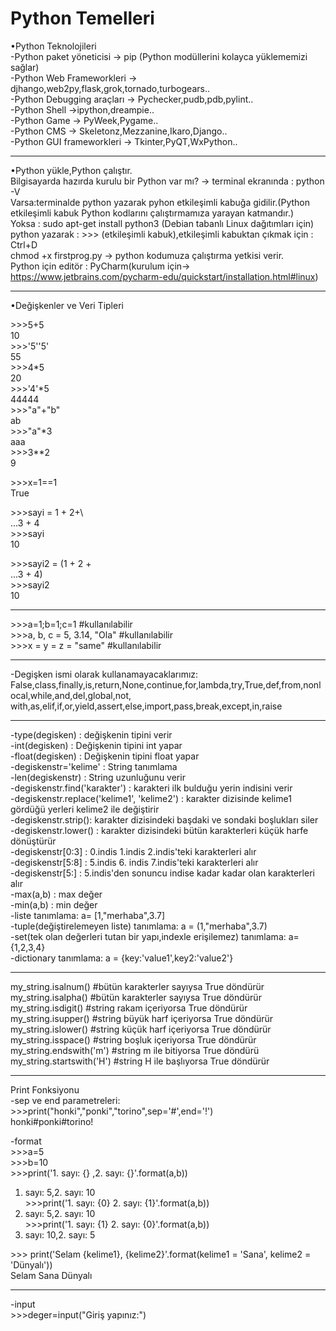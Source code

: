 # Python Temelleri
•Python Teknolojileri <br>
-Python paket yöneticisi -> pip (Python modüllerini kolayca yüklememizi sağlar) <br>
-Python Web Frameworkleri -> djhango,web2py,flask,grok,tornado,turbogears.. <br>
-Python Debugging araçları -> Pychecker,pudb,pdb,pylint.. <br>
-Python Shell ->ipython,dreampie.. <br>
-Python Game -> PyWeek,Pygame.. <br>
-Python CMS -> Skeletonz,Mezzanine,Ikaro,Django.. <br>
-Python GUI frameworkleri -> Tkinter,PyQT,WxPython.. <br>

--------------------------------------------------------------------------------

•Python yükle,Python çalıştır.<br>
Bilgisayarda hazırda kurulu bir Python var mı? -> terminal ekranında : python -V <br>
Varsa:terminalde python yazarak pyhon etkileşimli kabuğa gidilir.(Python etkileşimli kabuk Python kodlarını 
çalıştırmamıza yarayan katmandır.)<br>
Yoksa : sudo apt-get install python3 (Debian tabanlı Linux dağıtımları için)<br>
python yazarak : >>> (etkileşimli kabuk),etkileşimli kabuktan çıkmak için : Ctrl+D<br>
chmod +x firstprog.py -> python kodumuza çalıştırma yetkisi verir.<br>
Python için editör : PyCharm(kurulum için-> https://www.jetbrains.com/pycharm-edu/quickstart/installation.html#linux)<br>

--------------------------------------------------------------------------------

•Değişkenler ve Veri Tipleri<br>

 <label>>>></label>5+5<br> 
 10<br>
<label>>>></label>'5''5'<br>
 55<br/>
<label>>>></label>4*5<br>
20<br/>
<label>>>></label>'4'*5<br>
44444<br>
<label>>>></label>"a"+"b"<br>
ab<br>
<label>>>></label>"a"*3<br>
aaa<br/>
<label>>>></label>3**2<br>
9<br/>

<label>>>></label>x=1==1<br>
True<br>

<label>>>></label>sayi = 1 + 2+\\<br>
...3 + 4<br>
<label>>>></label>sayi<br>
10<br>

<label>>>></label>sayi2 = (1 + 2 + <br>
...3 + 4)<br>
<label>>>></label>sayi2<br>
10<br>

-----------------------------------------------------------------------------

<label>>>></label>a=1;b=1;c=1 #kullanılabilir<br>
<label>>>></label>a, b, c = 5, 3.14, "Ola" #kullanılabilir<br>
<label>>>></label>x = y = z = "same"  #kullanılabilir<br>

-----------------------------------------------------------------------------

-Degişken ismi olarak kullanamayacaklarımız: False,class,finally,is,return,None,continue,for,lambda,try,True,def,from,nonlocal,while,and,del,global,not,<br>
with,as,elif,if,or,yield,assert,else,import,pass,break,except,in,raise<br>

-----------------------------------------------------------------------------

-type(degisken) : değişkenin tipini verir<br>
-int(degisken) : Değişkenin tipini int yapar<br>
-float(degisken) : Değişkenin tipini float yapar<br>
-degiskenstr='kelime' : String tanımlama<br>
-len(degiskenstr) : String uzunluğunu verir<br>
-degiskenstr.find('karakter') : karakteri ilk bulduğu yerin indisini verir<br>
-degiskenstr.replace('kelime1', 'kelime2') : karakter dizisinde kelime1 gördüğü yerleri kelime2 ile değiştirir<br>
-degiskenstr.strip(): karakter dizisindeki başdaki ve sondaki boşlukları siler<br> 
-degiskenstr.lower() : karakter dizisindeki bütün karakterleri küçük harfe dönüştürür<br>
-degiskenstr[0:3] : 0.indis 1.indis 2.indis'teki karakterleri alır<br>
-degiskenstr[5:8] : 5.indis 6. indis 7.indis'teki karakterleri alır<br>
-degiskenstr[5:] : 5.indis'den sonuncu indise kadar kadar olan karakterleri alır<br>
-max(a,b) : max değer<br>
-min(a,b) : min değer<br>
-liste tanımlama: a= [1,"merhaba",3.7]<br>
-tuple(değiştirelemeyen liste) tanımlama: a = (1,"merhaba",3.7)<br>
-set(tek olan değerleri tutan bir yapı,indexle erişilemez) tanımlama: a={1,2,3,4}<br>
-dictionary tanımlama: a = {key:'value1',key2:'value2'}<br>

-----------------------------------------------------------------------------

my_string.isalnum()		#bütün karakterler sayıysa True döndürür<br>
my_string.isalpha()		#bütün karakterler sayıysa True döndürür<br>
my_string.isdigit()		#string rakam içeriyorsa True döndürür<br>
my_string.isupper()		#string büyük harf içeriyorsa True döndürür<br>
my_string.islower()		#string küçük harf içeriyorsa True döndürür<br>
my_string.isspace()		#string boşluk içeriyorsa True döndürür<br>
my_string.endswith('m')		#string m ile bitiyorsa True döndürü<br>
my_string.startswith('H')	#string H ile başlıyorsa True döndürür<br>

-----------------------------------------------------------------------------

 Print Fonksiyonu<br>
-sep ve end parametreleri:<br>
<label>>>></label>print("honki","ponki","torino",sep='#',end='!')<br>
honki#ponki#torino!<br>

-format<br>
<label>>>></label>a=5<br>
<label>>>></label>b=10<br>
<label>>>></label>print('1. sayı: {} ,2. sayı: {}'.format(a,b))<br>
1. sayı: 5,2. sayı: 10<br>
<label>>>></label>print('1. sayı: {0} 2. sayı: {1}'.format(a,b))<br>
1. sayı: 5,2. sayı: 10<br>
<label>>>></label>print('1. sayı: {1} 2. sayı: {0}'.format(a,b))<br>
1. sayı: 10,2. sayı: 5<br>

<label>>>></label> print('Selam {kelime1}, {kelime2}'.format(kelime1 = 'Sana', kelime2 = 'Dünyalı'))<br>
Selam Sana Dünyalı<br>

-----------------------------------------------------------------------------

-input<br>
<label>>>></label>deger=input("Giriş yapınız:")<br>
